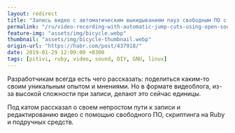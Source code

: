 ```yaml
---
layout: redirect
title: "Запись видео с автоматическим выкидыванием пауз свободным ПО с велосипедостроением"
permalink: "/ru/video-recording-with-automatic-jump-cuts-using-open-source-and-coding/"
feature-img: "assets/img/bicycle.webp"
thumbnail: "assets/img/bicycle-thumbnail.webp"
origin-url: "https://habr.com/post/437918/"
date: 2019-01-29 12:09:00 +0300
tags: [pitivi, ruby, video, sound, DIY, GNU, linux]
---
```


Разработчикам всегда есть чего рассказать: поделиться каким-то своим уникальным опытом и мнениями. Но в формате видеоблога, из-за высокой сложности при записи, делают это сейчас единицы.

Под катом рассказал о своем непростом пути к записи и редактированию видео с помощью свободного ПО, скриптинга на Ruby и подручных средств.

